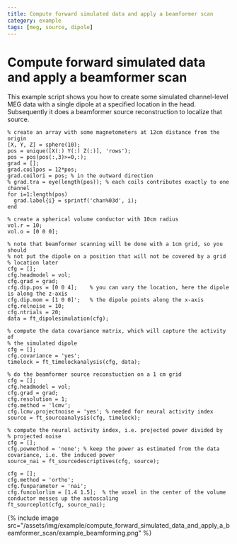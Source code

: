 ```yaml
---
title: Compute forward simulated data and apply a beamformer scan
category: example
tags: [meg, source, dipole]
---
```


# Compute forward simulated data and apply a beamformer scan

This example script shows you how to create some simulated channel-level MEG data with a single dipole at a specified location in the head. Subsequently it does a beamformer source reconstruction to localize that source.

    % create an array with some magnetometers at 12cm distance from the origin
    [X, Y, Z] = sphere(10);
    pos = unique([X(:) Y(:) Z(:)], 'rows');
    pos = pos(pos(:,3)>=0,:);
    grad = [];
    grad.coilpos = 12*pos;
    grad.coilori = pos; % in the outward direction
    % grad.tra = eye(length(pos)); % each coils contributes exactly to one channel
    for i=1:length(pos)
      grad.label{i} = sprintf('chan%03d', i);
    end

    % create a spherical volume conductor with 10cm radius
    vol.r = 10;
    vol.o = [0 0 0];

    % note that beamformer scanning will be done with a 1cm grid, so you should
    % not put the dipole on a position that will not be covered by a grid
    % location later
    cfg = [];
    cfg.headmodel = vol;
    cfg.grad = grad;
    cfg.dip.pos = [0 0 4];    % you can vary the location, here the dipole is along the z-axis
    cfg.dip.mom = [1 0 0]';   % the dipole points along the x-axis
    cfg.relnoise = 10;
    cfg.ntrials = 20;
    data = ft_dipolesimulation(cfg);

    % compute the data covariance matrix, which will capture the activity of
    % the simulated dipole
    cfg = [];
    cfg.covariance = 'yes';
    timelock = ft_timelockanalysis(cfg, data);

    % do the beamformer source reconstuction on a 1 cm grid
    cfg = [];
    cfg.headmodel = vol;
    cfg.grad = grad;
    cfg.resolution = 1;
    cfg.method = 'lcmv';
    cfg.lcmv.projectnoise = 'yes'; % needed for neural activity index
    source = ft_sourceanalysis(cfg, timelock);

    % compute the neural activity index, i.e. projected power divided by
    % projected noise
    cfg = [];
    cfg.powmethod = 'none'; % keep the power as estimated from the data covariance, i.e. the induced power
    source_nai = ft_sourcedescriptives(cfg, source);

    cfg = [];
    cfg.method = 'ortho';
    cfg.funparameter = 'nai';
    cfg.funcolorlim = [1.4 1.5];  % the voxel in the center of the volume conductor messes up the autoscaling
    ft_sourceplot(cfg, source_nai);

{% include image src="/assets/img/example/compute_forward_simulated_data_and_apply_a_beamformer_scan/example_beamforming.png" %}
